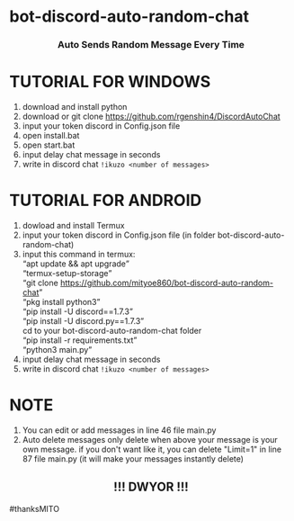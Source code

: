 # bot-discord-auto-random-chat
<h3 align="center">Auto Sends Random Message Every Time</h3>

# TUTORIAL FOR WINDOWS
  1. download and install python
  2. download or git clone https://github.com/rgenshin4/DiscordAutoChat
  3. input your token discord in Config.json file
  4. open install.bat
  5. open start.bat
  6. input delay chat message in seconds
  7. write in discord chat `!ikuzo <number of messages>`
  
# TUTORIAL FOR ANDROID
  1. dowload and install Termux
  2. input your token discord in Config.json file (in folder bot-discord-auto-random-chat)
  3. input this command in termux:<br>
     <q>apt update && apt upgrade</q><br>
     <q>termux-setup-storage</q><br>
     <q>git clone https://github.com/mityoe860/bot-discord-auto-random-chat</q><br>
     <q>pkg install python3</q><br>
     <q>pip install -U discord==1.7.3</q><br>
     <q>pip install -U discord.py==1.7.3</q><br>
     cd to your bot-discord-auto-random-chat folder</br>
     <q>pip install -r requirements.txt</q><br>
     <q>python3 main.py</q><br>
  4. input delay chat message in seconds
  5. write in discord chat `!ikuzo <number of messages>`
    
# NOTE
  1. You can edit or add messages in line 46 file main.py
  2. Auto delete messages only delete when above your message is your own message. if you don't want like it, you can delete "Limit=1" in line 87 file main.py (it will make your messages instantly delete)
  
<h2 align="center">!!! DWYOR !!!</h2>
#thanksMITO
